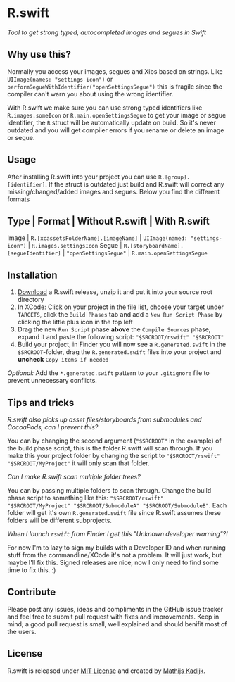 # R.swift
_Tool to get strong typed, autocompleted images and segues in Swift_

## Why use this?

Normally you access your images, segues and Xibs based on strings. Like `UIImage(names: "settings-icon")` or `performSegueWithIdentifier("openSettingsSegue")` this is fragile since the compiler can't warn you about using the wrong identifier.

With R.swift we make sure you can use strong typed identifiers like `R.images.someIcon` or `R.main.openSettingsSegue` to get your image or segue identifier, the `R` struct will be automatically update on build. So it's never outdated and you will get compiler errors if you rename or delete an image or segue.

## Usage

After installing R.swift into your project you can use `R.[group].[identifier]`. If the struct is outdated just build and R.swift will correct any missing/changed/added images and segues. Below you find the different formats

Type  | Format                                 | Without R.swift                   | With R.swift
----------------------------------------------------------------------------------------------------------
Image | `R.[xcassetsFolderName].[imageName]`   | `UIImage(named: "settings-icon")` | `R.images.settingsIcon`
Segue | `R.[storyboardName].[segueIdentifier]` | `"openSettingsSegue"`             | `R.main.openSettingsSegue`

## Installation

1. [Download](https://github.com/mac-cain13/R.swift/releases) a R.swift release, unzip it and put it into your source root directory
2. In XCode: Click on your project in the file list, choose your target under `TARGETS`, click the `Build Phases` tab and add a `New Run Script Phase` by clicking the little plus icon in the top left
3. Drag the new `Run Script` phase **above** the `Compile Sources` phase, expand it and paste the following script: `"$SRCROOT/rswift" "$SRCROOT"`
4. Build your project, in Finder you will now see a `R.generated.swift` in the `$SRCROOT`-folder, drag the `R.generated.swift` files into your project and **uncheck** `Copy items if needed`

_Optional:_ Add the `*.generated.swift` pattern to your `.gitignore` file to prevent unnecessary conflicts.

## Tips and tricks

*R.swift also picks up asset files/storyboards from submodules and CocoaPods, can I prevent this?*

You can by changing the second argument (`"$SRCROOT"` in the example) of the build phase script, this is the folder R.swift will scan through. If you make this your project folder by changing the script to `"$SRCROOT/rswift" "$SRCROOT/MyProject"` it will only scan that folder.

*Can I make R.swift scan multiple folder trees?*

You can by passing multiple folders to scan through. Change the build phase script to something like this: `"$SRCROOT/rswift" "$SRCROOT/MyProject" "$SRCROOT/SubmoduleA" "$SRCROOT/SubmoduleB"`. Each folder will get it's own `R.generated.swift` file since R.swift assumes these folders will be different subprojects.

*When I launch `rswift` from Finder I get this "Unknown developer warning"?!*

For now I'm to lazy to sign my builds with a Developer ID and when running stuff from the commandline/XCode it's not a problem. It will just work, but maybe I'll fix this. Signed releases are nice, now I only need to find some time to fix this. :)

## Contribute

Please post any issues, ideas and compliments in the GitHub issue tracker and feel free to submit pull request with fixes and improvements. Keep in mind; a good pull request is small, well explained and should benifit most of the users.

## License

R.swift is released under [MIT License](License) and created by [Mathijs Kadijk](https://github.com/mac-cain13).

